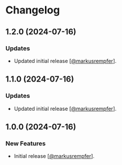Changelog
=========

## 1.2.0 (2024-07-16)

### Updates

* Updated initial release [[@markusrempfer](https://github.com/markusrempfer)].

## 1.1.0 (2024-07-16)

### Updates

* Updated initial release [[@markusrempfer](https://github.com/markusrempfer)].

## 1.0.0 (2024-07-16)

### New Features

* Initial release [[@markusrempfer](https://github.com/markusrempfer)].
